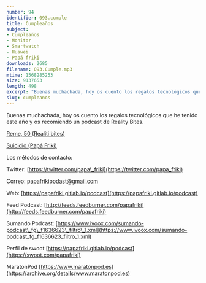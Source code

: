 ```yaml
---
number: 94
identifier: 093.cumple
title: Cumpleaños
subject:
- Cumpleaños
- Monitor
- Smartwatch
- Huawei
- Papá friki
downloads: 2685
filename: 093.Cumple.mp3
mtime: 1568285253
size: 9137653
length: 498
excerpt: "Buenas muchachada, hoy os cuento los regalos tecnológicos que he tenido este año y os recomiendo un podcast de Reality Bites.\n\n[Reme, 50 (Realiti bites)](https://anchor.fm/heyazorin/episodes/HEY-74--Reme--50-e4tb9j/a-amd4rl)  \n\n[Suicidio (Papá Friki)](https://papafriki.gitlab.io/podcast/suicidio/)\n\nLos métodos de contacto:  \n\nTwitter: [https://twitter.com/papa\\_friki](https://twitter.com/papa_friki)\n\nCorreo: [papafrikipodast@gmail.com](https://archive.org/details/papafrikipodast@gmail.com)\n\nWeb: [https://papafriki.gitlab.io/podcast](https://papafriki.gitlab.io/podcast)\n\nFeed Podcast: [http://feeds.feedburner.com/papafriki](http://feeds.feedburner.com/papafriki)\n\nSumando Podcast: [https://www.ivoox.com/sumando-podcast\\_fg\\_f1636623\\_filtro\\_1.xml](https://www.ivoox.com/sumando-podcast_fg_f1636623_filtro_1.xml)\n\nPerfil de swoot [https://papafriki.gitlab.io/podcast](https://swoot.com/papafriki)\n\nMaratonPod [https://www.maratonpod.es](https://archive.org/details/www.maratonpod.es)"
slug: cumpleanos
---
```

Buenas muchachada, hoy os cuento los regalos tecnológicos que he tenido este año y os recomiendo un podcast de Reality Bites.

[Reme, 50 (Realiti bites)](https://anchor.fm/heyazorin/episodes/HEY-74--Reme--50-e4tb9j/a-amd4rl)

[Suicidio (Papá Friki)](https://papafriki.gitlab.io/podcast/suicidio/)

Los métodos de contacto:

Twitter: [https://twitter.com/papa\_friki](https://twitter.com/papa_friki)

Correo: [papafrikipodast@gmail.com](https://archive.org/details/papafrikipodast@gmail.com)

Web: [https://papafriki.gitlab.io/podcast](https://papafriki.gitlab.io/podcast)

Feed Podcast: [http://feeds.feedburner.com/papafriki](http://feeds.feedburner.com/papafriki)

Sumando Podcast: [https://www.ivoox.com/sumando-podcast\_fg\_f1636623\_filtro\_1.xml](https://www.ivoox.com/sumando-podcast_fg_f1636623_filtro_1.xml)

Perfil de swoot [https://papafriki.gitlab.io/podcast](https://swoot.com/papafriki)

MaratonPod [https://www.maratonpod.es](https://archive.org/details/www.maratonpod.es)